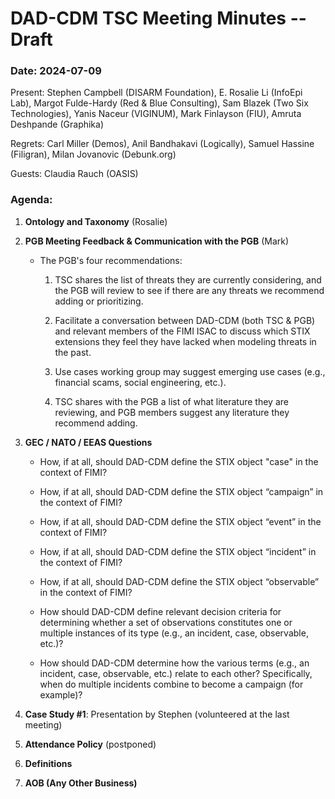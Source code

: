 # DAD-CDM TSC Meeting Minutes -- Draft
### Date: 2024-07-09
Present: Stephen Campbell (DISARM Foundation), E. Rosalie Li (InfoEpi Lab), Margot Fulde-Hardy (Red & Blue Consulting), Sam Blazek (Two Six Technologies), Yanis Naceur (VIGINUM), Mark Finlayson (FIU), Amruta Deshpande (Graphika)

Regrets: Carl Miller (Demos), Anil Bandhakavi (Logically), Samuel Hassine (Filigran), Milan Jovanovic (Debunk.org)

Guests: Claudia Rauch (OASIS)
### Agenda:

1. **Ontology and Taxonomy** (Rosalie)

2. **PGB Meeting Feedback & Communication with the PGB** (Mark)

    - The PGB's four recommendations:

        1. TSC shares the list of threats they are currently considering, and the PGB will review to see if there are any threats we recommend adding or prioritizing.

        2. Facilitate a conversation between DAD-CDM (both TSC & PGB) and relevant members of the FIMI ISAC to discuss which STIX extensions they feel they have lacked when modeling threats in the past.

        3. Use cases working group may suggest emerging use cases (e.g., financial scams, social engineering, etc.).

        4. TSC shares with the PGB a list of what literature they are reviewing, and PGB members suggest any literature they recommend adding.

3. **GEC / NATO / EEAS Questions**

    - How, if at all, should DAD-CDM define the STIX object "case" in the context of FIMI?

    - How, if at all, should DAD-CDM define the STIX object “campaign” in the context of FIMI?

    - How, if at all, should DAD-CDM define the STIX object “event” in the context of FIMI?

    - How, if at all, should DAD-CDM define the STIX object “incident” in the context of FIMI?

    - How, if at all, should DAD-CDM define the STIX object “observable” in the context of FIMI?

    - How should DAD-CDM define relevant decision criteria for determining whether a set of observations constitutes one or multiple instances of its type (e.g., an incident, case, observable, etc.)?

    - How should DAD-CDM determine how the various terms (e.g., an incident, case, observable, etc.) relate to each other? Specifically, when do multiple incidents combine to become a campaign (for example)?

4. **Case Study #1**: Presentation by Stephen (volunteered at the last meeting)

5. **Attendance Policy** (postponed)

6. **Definitions**

7. **AOB (Any Other Business)**



